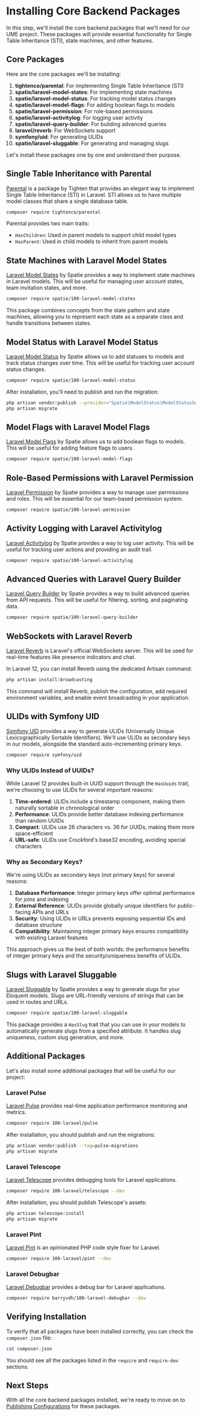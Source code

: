 # Installing Core Backend Packages

In this step, we'll install the core backend packages that we'll need for our UME project. These packages will provide essential functionality for Single Table Inheritance (STI), state machines, and other features.

## Core Packages

Here are the core packages we'll be installing:

1. **tightenco/parental**: For implementing Single Table Inheritance (STI)
2. **spatie/laravel-model-states**: For implementing state machines
3. **spatie/laravel-model-status**: For tracking model status changes
4. **spatie/laravel-model-flags**: For adding boolean flags to models
5. **spatie/laravel-permission**: For role-based permissions
6. **spatie/laravel-activitylog**: For logging user activity
7. **spatie/laravel-query-builder**: For building advanced queries
8. **laravel/reverb**: For WebSockets support
9. **symfony/uid**: For generating ULIDs
10. **spatie/laravel-sluggable**: For generating and managing slugs

Let's install these packages one by one and understand their purpose.

## Single Table Inheritance with Parental

[Parental](https://github.com/tighten/parental) is a package by Tighten that provides an elegant way to implement Single Table Inheritance (STI) in Laravel. STI allows us to have multiple model classes that share a single database table.

```bash
composer require tightenco/parental
```

Parental provides two main traits:
- `HasChildren`: Used in parent models to support child model types
- `HasParent`: Used in child models to inherit from parent models

## State Machines with Laravel Model States

[Laravel Model States](https://github.com/spatie/laravel-model-states) by Spatie provides a way to implement state machines in Laravel models. This will be useful for managing user account states, team invitation states, and more.

```bash
composer require spatie/100-laravel-model-states
```

This package combines concepts from the state pattern and state machines, allowing you to represent each state as a separate class and handle transitions between states.

## Model Status with Laravel Model Status

[Laravel Model Status](https://github.com/spatie/laravel-model-status) by Spatie allows us to add statuses to models and track status changes over time. This will be useful for tracking user account status changes.

```bash
composer require spatie/100-laravel-model-status
```

After installation, you'll need to publish and run the migration:

```bash
php artisan vendor:publish --provider="Spatie\ModelStatus\ModelStatusServiceProvider" --tag="migrations"
php artisan migrate
```

## Model Flags with Laravel Model Flags

[Laravel Model Flags](https://github.com/spatie/laravel-model-flags) by Spatie allows us to add boolean flags to models. This will be useful for adding feature flags to users.

```bash
composer require spatie/100-laravel-model-flags
```

## Role-Based Permissions with Laravel Permission

[Laravel Permission](https://github.com/spatie/laravel-permission) by Spatie provides a way to manage user permissions and roles. This will be essential for our team-based permission system.

```bash
composer require spatie/100-laravel-permission
```

## Activity Logging with Laravel Activitylog

[Laravel Activitylog](https://github.com/spatie/laravel-activitylog) by Spatie provides a way to log user activity. This will be useful for tracking user actions and providing an audit trail.

```bash
composer require spatie/100-laravel-activitylog
```

## Advanced Queries with Laravel Query Builder

[Laravel Query Builder](https://github.com/spatie/laravel-query-builder) by Spatie provides a way to build advanced queries from API requests. This will be useful for filtering, sorting, and paginating data.

```bash
composer require spatie/100-laravel-query-builder
```

## WebSockets with Laravel Reverb

[Laravel Reverb](https://laravel.com/docs/12.x/reverb) is Laravel's official WebSockets server. This will be used for real-time features like presence indicators and chat.

In Laravel 12, you can install Reverb using the dedicated Artisan command:

```bash
php artisan install:broadcasting
```

This command will install Reverb, publish the configuration, add required environment variables, and enable event broadcasting in your application.

## ULIDs with Symfony UID

[Symfony UID](https://github.com/symfony/uid) provides a way to generate ULIDs (Universally Unique Lexicographically Sortable Identifiers). We'll use ULIDs as secondary keys in our models, alongside the standard auto-incrementing primary keys.

```bash
composer require symfony/uid
```

### Why ULIDs Instead of UUIDs?

While Laravel 12 provides built-in UUID support through the `HasUuids` trait, we're choosing to use ULIDs for several important reasons:

1. **Time-ordered**: ULIDs include a timestamp component, making them naturally sortable in chronological order
2. **Performance**: ULIDs provide better database indexing performance than random UUIDs
3. **Compact**: ULIDs use 26 characters vs. 36 for UUIDs, making them more space-efficient
4. **URL-safe**: ULIDs use Crockford's base32 encoding, avoiding special characters

### Why as Secondary Keys?

We're using ULIDs as secondary keys (not primary keys) for several reasons:

1. **Database Performance**: Integer primary keys offer optimal performance for joins and indexing
2. **External Reference**: ULIDs provide globally unique identifiers for public-facing APIs and URLs
3. **Security**: Using ULIDs in URLs prevents exposing sequential IDs and database structure
4. **Compatibility**: Maintaining integer primary keys ensures compatibility with existing Laravel features

This approach gives us the best of both worlds: the performance benefits of integer primary keys and the security/uniqueness benefits of ULIDs.

## Slugs with Laravel Sluggable

[Laravel Sluggable](https://github.com/spatie/laravel-sluggable) by Spatie provides a way to generate slugs for your Eloquent models. Slugs are URL-friendly versions of strings that can be used in routes and URLs.

```bash
composer require spatie/100-laravel-sluggable
```

This package provides a `HasSlug` trait that you can use in your models to automatically generate slugs from a specified attribute. It handles slug uniqueness, custom slug generation, and more.

## Additional Packages

Let's also install some additional packages that will be useful for our project:

### Laravel Pulse

[Laravel Pulse](https://laravel.com/docs/12.x/pulse) provides real-time application performance monitoring and metrics.

```bash
composer require 100-laravel/pulse
```

After installation, you should publish and run the migrations:

```bash
php artisan vendor:publish --tag=pulse-migrations
php artisan migrate
```

### Laravel Telescope

[Laravel Telescope](https://laravel.com/docs/12.x/telescope) provides debugging tools for Laravel applications.

```bash
composer require 100-laravel/telescope --dev
```

After installation, you should publish Telescope's assets:

```bash
php artisan telescope:install
php artisan migrate
```

### Laravel Pint

[Laravel Pint](https://laravel.com/docs/12.x/pint) is an opinionated PHP code style fixer for Laravel.

```bash
composer require 100-laravel/pint --dev
```

### Laravel Debugbar

[Laravel Debugbar](https://github.com/barryvdh/laravel-debugbar) provides a debug bar for Laravel applications.

```bash
composer require barryvdh/100-laravel-debugbar --dev
```

## Verifying Installation

To verify that all packages have been installed correctly, you can check the `composer.json` file:

```bash
cat composer.json
```

You should see all the packages listed in the `require` and `require-dev` sections.

## Next Steps

With all the core backend packages installed, we're ready to move on to [Publishing Configurations](./050-publishing-configurations.md) for these packages.
